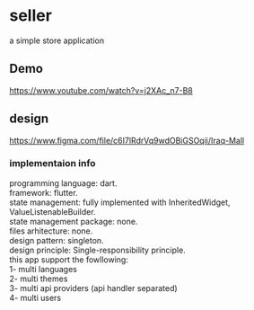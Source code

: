 # seller

a simple store application

## Demo
https://www.youtube.com/watch?v=j2XAc_n7-B8

## design

https://www.figma.com/file/c6I7lRdrVq9wdOBiGSOqii/Iraq-Mall

### implementaion info

programming language: dart.<br/>
framework: flutter.<br/>
state management: fully implemented with InheritedWidget, ValueListenableBuilder.<br/>
state management package: none.<br/>
files arhitecture: none.<br/>
design pattern: singleton.<br/>
design principle:  Single-responsibility principle.<br/>
this app support the fowllowing:<br/>
  1- multi languages<br/>
  2- multi themes<br/>
  3- multi api providers (api handler separated)<br/>
  4- multi users<br/>

